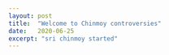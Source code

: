 ```yaml
---
layout: post
title:  "Welcome to Chinmoy controversies"
date:   2020-06-25
excerpt: "sri chinmoy started"
---
```

